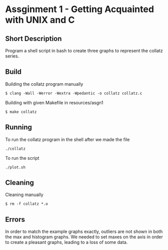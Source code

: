 # Assginment 1 - Getting Acquainted with UNIX and C

## Short Description
Program a shell script in bash to create three graphs to represent the collatz series.

## Build
Building the collatz program manually
```
$ clang -Wall -Werror -Wextra -Wpedantic -o collatz collatz.c
```

Building with given Makefile in resources/asgn1
```
$ make collatz
```

## Running
To run the collatz program in the shell after we made the file
```
./collatz
```

To run the script
```
./plot.sh
```

## Cleaning
Cleaning manually
```
$ rm -f collatz *.o
```

## Errors
In order to match the example graphs exactly, outliers are not shown in both the max and histogram graphs.
We needed to set maxes on the axis in order to create a pleasant graphs, leading to a loss of some data.

